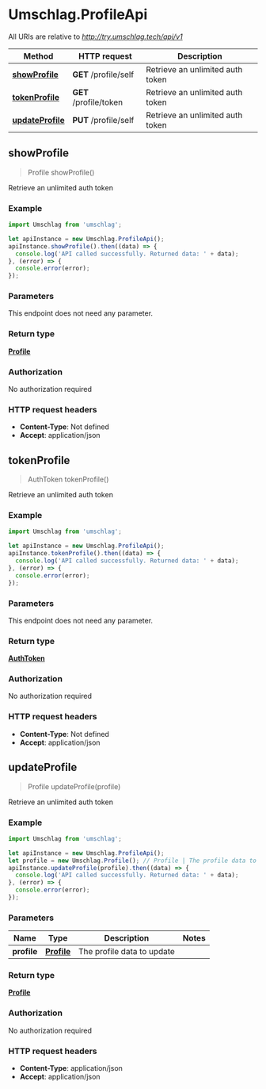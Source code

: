 # Umschlag.ProfileApi

All URIs are relative to *http://try.umschlag.tech/api/v1*

Method | HTTP request | Description
------------- | ------------- | -------------
[**showProfile**](ProfileApi.md#showProfile) | **GET** /profile/self | Retrieve an unlimited auth token
[**tokenProfile**](ProfileApi.md#tokenProfile) | **GET** /profile/token | Retrieve an unlimited auth token
[**updateProfile**](ProfileApi.md#updateProfile) | **PUT** /profile/self | Retrieve an unlimited auth token



## showProfile

> Profile showProfile()

Retrieve an unlimited auth token

### Example

```javascript
import Umschlag from 'umschlag';

let apiInstance = new Umschlag.ProfileApi();
apiInstance.showProfile().then((data) => {
  console.log('API called successfully. Returned data: ' + data);
}, (error) => {
  console.error(error);
});

```

### Parameters

This endpoint does not need any parameter.

### Return type

[**Profile**](Profile.md)

### Authorization

No authorization required

### HTTP request headers

- **Content-Type**: Not defined
- **Accept**: application/json


## tokenProfile

> AuthToken tokenProfile()

Retrieve an unlimited auth token

### Example

```javascript
import Umschlag from 'umschlag';

let apiInstance = new Umschlag.ProfileApi();
apiInstance.tokenProfile().then((data) => {
  console.log('API called successfully. Returned data: ' + data);
}, (error) => {
  console.error(error);
});

```

### Parameters

This endpoint does not need any parameter.

### Return type

[**AuthToken**](AuthToken.md)

### Authorization

No authorization required

### HTTP request headers

- **Content-Type**: Not defined
- **Accept**: application/json


## updateProfile

> Profile updateProfile(profile)

Retrieve an unlimited auth token

### Example

```javascript
import Umschlag from 'umschlag';

let apiInstance = new Umschlag.ProfileApi();
let profile = new Umschlag.Profile(); // Profile | The profile data to update
apiInstance.updateProfile(profile).then((data) => {
  console.log('API called successfully. Returned data: ' + data);
}, (error) => {
  console.error(error);
});

```

### Parameters


Name | Type | Description  | Notes
------------- | ------------- | ------------- | -------------
 **profile** | [**Profile**](Profile.md)| The profile data to update | 

### Return type

[**Profile**](Profile.md)

### Authorization

No authorization required

### HTTP request headers

- **Content-Type**: application/json
- **Accept**: application/json

